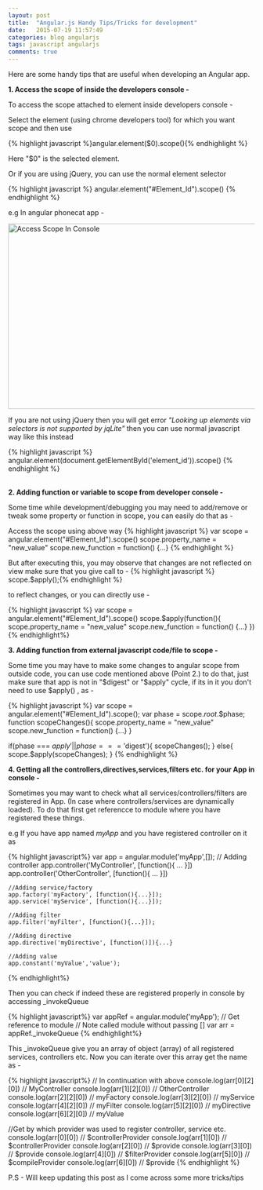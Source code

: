 ```yaml
---
layout: post
title:  "Angular.js Handy Tips/Tricks for development"
date:   2015-07-19 11:57:49
categories: blog angularjs
tags: javascript angularjs
comments: true
---
```

Here are some handy tips that are useful when developing an Angular app.

<strong>1. Access the scope of inside the developers console -</strong>

To access the scope attached to element inside developers console -

Select the element (using chrome developers tool) for which you want scope and then use

{% highlight javascript %}angular.element($0).scope(){% endhighlight %}

Here "$0" is the selected element.

Or if you are using jQuery, you can use the normal element selector

{% highlight javascript %}
 angular.element("#Element_Id").scope()
{% endhighlight %}

e.g In angular phonecat app -

<img src="{{site.baseurl}}/images/scope.png" alt="Access Scope In Console" width="616" height="378" />

If you are not using jQuery then you will get error *"Looking up elements via selectors is not supported by jqLite"* then you can use normal javascript way like this instead

{% highlight javascript %}
 angular.element(document.getElementById('element_id')).scope()
{% endhighlight %}

<br>
<strong> 2. Adding function or variable to scope from developer console -</strong>

Some time while development/debugging you may need to add/remove or tweak some property or function in scope, you can easily do that as -

Access the scope using above way
{% highlight javascript %}
var scope = angular.element("#Element_Id").scope()
scope.property_name = "new_value"
scope.new_function = function() {...}
{% endhighlight %}

But after executing this, you may observe that changes are not reflected on view make sure that you give call to -
{% highlight javascript %} scope.$apply();{% endhighlight %}

to reflect changes, or you can directly use -

{% highlight javascript %}
var scope = angular.element("#Element_Id").scope()
scope.$apply(function(){
scope.property_name = "new_value"
scope.new_function = function() {...}
})
{% endhighlight%}

<strong>3. Adding function from external javascript code/file to scope -</strong>

Some time you may have to make some changes to angular scope from outside code, you can use code mentioned above (Point 2.) to do that, just make sure that app is not in "$digest" or "$apply" cycle, if its in it you don't need to use $apply() , as -

{% highlight javascript %}
var scope = angular.element("#Element_Id").scope();
var phase = scope.$root.$$phase;
function scopeChanges(){
scope.property_name = "new_value"
scope.new_function = function() {...}
}

if(phase === $apply' || phase === '$digest'){
scopeChanges();
}
else{
scope.$apply(scopeChanges);
}
{% endhighlight %}

<strong>4. Getting all the controllers,directives,services,filters etc. for your App in console -</strong>

Sometimes you may want to check what all services/controllers/filters are registered in App.
(In case where controllers/services are dynamically loaded). To do that first get referencce to module where you have registered these things.

e.g If you have app named *myApp* and you have registered controller on it as

{% highlight javascript%}
	var app = angular.module('myApp',[]);
	// Adding controller
	app.controller('MyController', [function(){ ... }])
	app.controller('OtherController', [function(){ ... }])

	//Adding service/factory
	app.factory('myFactory', [function(){...}]);
	app.service('myService', [function(){...}]);

	//Adding filter
	app.filter('myFilter', [function(){...}]);

	//Adding directive
	app.directive('myDirective', [function()]){...}

	//Adding value
	app.constant('myValue','value');
{% endhighlight%}

Then you can check if indeed these are registered properly in console by accessing _invokeQueue

{% highlight javascript%}
	var appRef = angular.module('myApp'); // Get reference to module
	// Note called module without passing []
	var arr = appRef._invokeQueue
{% endhighlight%}

This _invokeQueue give you an array of object (array) of all registered services, controllers etc. Now you can iterate over this array get the name as - 

{% highlight javascript%}
// In continuation with above
console.log(arr[0][2][0]) // MyController
console.log(arr[1][2][0]) // OtherController
console.log(arr[2][2][0]) // myFactory
console.log(arr[3][2][0]) // myService
console.log(arr[4][2][0]) // myFilter
console.log(arr[5][2][0]) // myDirective
console.log(arr[6][2][0]) // myValue

//Get by which provider was used to register controller, service etc.
console.log(arr[0][0]) // $controllerProvider
console.log(arr[1][0]) // $controllerProvider
console.log(arr[2][0]) // $provide
console.log(arr[3][0]) // $provide
console.log(arr[4][0]) // $filterProvider
console.log(arr[5][0]) // $compileProvider
console.log(arr[6][0]) // $provide
{% endhighlight %}



P.S - Will keep updating this post as I come across some more tricks/tips